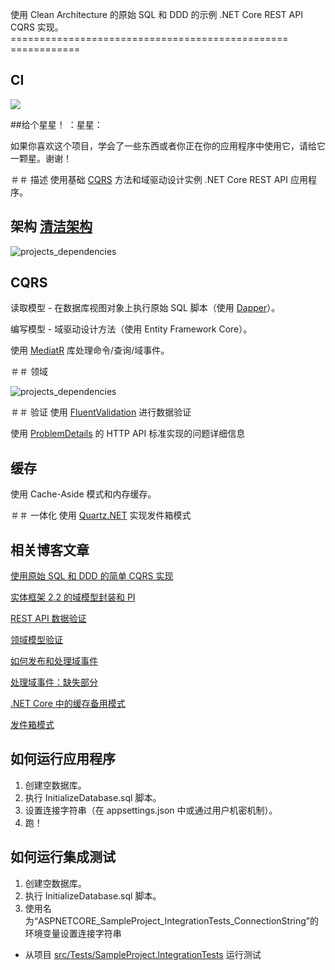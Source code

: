 使用 Clean Architecture 的原始 SQL 和 DDD 的示例 .NET Core REST API CQRS 实现。
================================================ ============

## CI

![](https://github.com/kgrzybek/sample-dotnet-core-cqrs-api/workflows/Build%20Pipeline/badge.svg)

##给个星星！ ：星星：

如果你喜欢这个项目，学会了一些东西或者你正在你的应用程序中使用它，请给它一颗星。谢谢！

＃＃ 描述
使用基础 [CQRS](https://docs.microsoft.com/en-us/azure/architecture/guide/architecture-styles/cqrs) 方法和域驱动设计实例 .NET Core REST API 应用程序。

## 架构 [清洁架构](http://blog.cleancoder.com/uncle-bob/2012/08/13/the-clean-architecture.html)

![projects_dependencies](docs/clean_architecture.jpg)

## CQRS

读取模型 - 在数据库视图对象上执行原始 SQL 脚本（使用 [Dapper](https://github.com/StackExchange/Dapper)）。

编写模型 - 域驱动设计方法（使用 Entity Framework Core）。

使用 [MediatR](https://github.com/jbogard/MediatR) 库处理命令/查询/域事件。

＃＃ 领域

![projects_dependencies](docs/domain_model_diagram.png)

＃＃ 验证
使用 [FluentValidation](https://github.com/JeremySkinner/FluentValidation) 进行数据验证

使用 [ProblemDetails](https://github.com/khellang/Middleware/tree/master/src/ProblemDetails) 的 HTTP API 标准实现的问题详细信息

## 缓存
使用 Cache-Aside 模式和内存缓存。

＃＃ 一体化
使用 [Quartz.NET](https://github.com/quartznet/quartznet) 实现发件箱模式

## 相关博客文章

[使用原始 SQL 和 DDD 的简单 CQRS 实现](http://www.kamilgrzybek.com/design/simple-cqrs-implementation-with-raw-sql-and-ddd/)

[实体框架 2.2 的域模型封装和 PI](http://www.kamilgrzybek.com/design/domain-model-encapsulation-and-pi-with-entity-framework-2-2/)

[REST API 数据验证](http://www.kamilgrzybek.com/design/rest-api-data-validation/)

[领域模型验证](http://www.kamilgrzybek.com/design/domain-model-validation/)

[如何发布和处理域事件](http://www.kamilgrzybek.com/design/how-to-publish-and-handle-domain-events/)

[处理域事件：缺失部分](http://www.kamilgrzybek.com/design/handling-domain-events-missing-part/)

[.NET Core 中的缓存备用模式](http://www.kamilgrzybek.com/design/cache-aside-pattern-in-net-core/)

[发件箱模式](http://www.kamilgrzybek.com/design/the-outbox-pattern/)

## 如何运行应用程序
1. 创建空数据库。
2. 执行 InitializeDatabase.sql 脚本。
2. 设置连接字符串（在 appsettings.json 中或通过用户机密机制）。
3. 跑！

## 如何运行集成测试
1. 创建空数据库。
2. 执行 InitializeDatabase.sql 脚本。
3. 使用名为“ASPNETCORE_SampleProject_IntegrationTests_ConnectionString”的环境变量设置连接字符串
- 从项目 [src/Tests/SampleProject.IntegrationTests](src/Tests/SampleProject.IntegrationTests) 运行测试